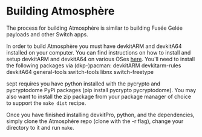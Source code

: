 # Building Atmosphère
The process for building Atmosphère is similar to building Fusée Gelée payloads and other Switch apps.

In order to build Atmosphère you must have devkitARM and devkitA64 installed on your computer. You can find instructions on how to install and setup devkitARM and devkitA64 on various OSes [here](https://devkitpro.org/wiki/Getting_Started). You'll need to install the following packages via (dkp-)pacman: devkitARM devkitarm-rules devkitA64 general-tools switch-tools libnx switch-freetype

sept requires you have python installed with the pycrypto and pycryptodome PyPi packages (pip install pycrypto pycryptodome). You may also want to install the zip package from your package manager of choice to support the `make dist` recipe.

Once you have finished installing devkitPro, python, and the dependencies, simply clone the Atmosphère repo (clone with the -r flag), change your directory to it and run `make`.
